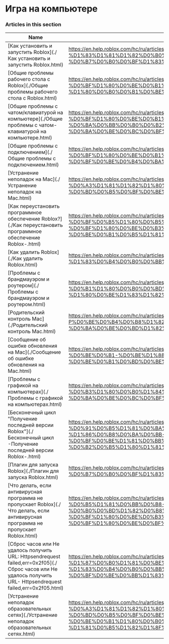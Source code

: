 # Игра на компьютере  
### Articles in this section
Name|URL
-|-
[Как установить и запустить Roblox](./Как установить и запустить Roblox.html) |https://en.help.roblox.com/hc/ru/articles/204473560-%D0%9A%D0%B0%D0%BA-%D1%83%D1%81%D1%82%D0%B0%D0%BD%D0%BE%D0%B2%D0%B8%D1%82%D1%8C-%D0%B8-%D0%B7%D0%B0%D0%BF%D1%83%D1%81%D1%82%D0%B8%D1%82%D1%8C-Roblox
[Общие проблемы рабочего стола с Roblox](./Общие проблемы рабочего стола с Roblox.html) |https://en.help.roblox.com/hc/ru/articles/203312870-%D0%9E%D0%B1%D1%89%D0%B8%D0%B5-%D0%BF%D1%80%D0%BE%D0%B1%D0%BB%D0%B5%D0%BC%D1%8B-%D1%80%D0%B0%D0%B1%D0%BE%D1%87%D0%B5%D0%B3%D0%BE-%D1%81%D1%82%D0%BE%D0%BB%D0%B0-%D1%81-Roblox
[Общие проблемы с чатом/клавиатурой на компьютере](./Общие проблемы с чатом-клавиатурой на компьютере.html) |https://en.help.roblox.com/hc/ru/articles/203313040-%D0%9E%D0%B1%D1%89%D0%B8%D0%B5-%D0%BF%D1%80%D0%BE%D0%B1%D0%BB%D0%B5%D0%BC%D1%8B-%D1%81-%D1%87%D0%B0%D1%82%D0%BE%D0%BC-%D0%BA%D0%BB%D0%B0%D0%B2%D0%B8%D0%B0%D1%82%D1%83%D1%80%D0%BE%D0%B9-%D0%BD%D0%B0-%D0%BA%D0%BE%D0%BC%D0%BF%D1%8C%D1%8E%D1%82%D0%B5%D1%80%D0%B5
[Общие проблемы с подключением](./Общие проблемы с подключением.html) |https://en.help.roblox.com/hc/ru/articles/203312880-%D0%9E%D0%B1%D1%89%D0%B8%D0%B5-%D0%BF%D1%80%D0%BE%D0%B1%D0%BB%D0%B5%D0%BC%D1%8B-%D1%81-%D0%BF%D0%BE%D0%B4%D0%BA%D0%BB%D1%8E%D1%87%D0%B5%D0%BD%D0%B8%D0%B5%D0%BC
[Устранение неполадок на Mac](./Устранение неполадок на Mac.html) |https://en.help.roblox.com/hc/ru/articles/203312990-%D0%A3%D1%81%D1%82%D1%80%D0%B0%D0%BD%D0%B5%D0%BD%D0%B8%D0%B5-%D0%BD%D0%B5%D0%BF%D0%BE%D0%BB%D0%B0%D0%B4%D0%BE%D0%BA-%D0%BD%D0%B0-Mac
[Как переустановить программное обеспечение Roblox?](./Как переустановить программное обеспечение Roblox-.html) |https://en.help.roblox.com/hc/ru/articles/203312910-%D0%9A%D0%B0%D0%BA-%D0%BF%D0%B5%D1%80%D0%B5%D1%83%D1%81%D1%82%D0%B0%D0%BD%D0%BE%D0%B2%D0%B8%D1%82%D1%8C-%D0%BF%D1%80%D0%BE%D0%B3%D1%80%D0%B0%D0%BC%D0%BC%D0%BD%D0%BE%D0%B5-%D0%BE%D0%B1%D0%B5%D1%81%D0%BF%D0%B5%D1%87%D0%B5%D0%BD%D0%B8%D0%B5-Roblox-
[Как удалить Roblox](./Как удалить Roblox.html) |https://en.help.roblox.com/hc/ru/articles/203312980-%D0%9A%D0%B0%D0%BA-%D1%83%D0%B4%D0%B0%D0%BB%D0%B8%D1%82%D1%8C-Roblox
[Проблемы с брандмауэром и роутером](./Проблемы с брандмауэром и роутером.html) |https://en.help.roblox.com/hc/ru/articles/203312840-%D0%9F%D1%80%D0%BE%D0%B1%D0%BB%D0%B5%D0%BC%D1%8B-%D1%81-%D0%B1%D1%80%D0%B0%D0%BD%D0%B4%D0%BC%D0%B0%D1%83%D1%8D%D1%80%D0%BE%D0%BC-%D0%B8-%D1%80%D0%BE%D1%83%D1%82%D0%B5%D1%80%D0%BE%D0%BC
[Pодительский контроль Mac](./Pодительский контроль Mac.html) |https://en.help.roblox.com/hc/ru/articles/203313010-P%D0%BE%D0%B4%D0%B8%D1%82%D0%B5%D0%BB%D1%8C%D1%81%D0%BA%D0%B8%D0%B9-%D0%BA%D0%BE%D0%BD%D1%82%D1%80%D0%BE%D0%BB%D1%8C-Mac
[Сообщение об ошибке обновления на Mac](./Сообщение об ошибке обновления на Mac.html) |https://en.help.roblox.com/hc/ru/articles/203313000-%D0%A1%D0%BE%D0%BE%D0%B1%D1%89%D0%B5%D0%BD%D0%B8%D0%B5-%D0%BE%D0%B1-%D0%BE%D1%88%D0%B8%D0%B1%D0%BA%D0%B5-%D0%BE%D0%B1%D0%BD%D0%BE%D0%B2%D0%BB%D0%B5%D0%BD%D0%B8%D1%8F-%D0%BD%D0%B0-Mac
[Проблемы с графикой на компьютерах](./Проблемы с графикой на компьютерах.html) |https://en.help.roblox.com/hc/ru/articles/203312790-%D0%9F%D1%80%D0%BE%D0%B1%D0%BB%D0%B5%D0%BC%D1%8B-%D1%81-%D0%B3%D1%80%D0%B0%D1%84%D0%B8%D0%BA%D0%BE%D0%B9-%D0%BD%D0%B0-%D0%BA%D0%BE%D0%BC%D0%BF%D1%8C%D1%8E%D1%82%D0%B5%D1%80%D0%B0%D1%85
[Бесконечный цикл "Получение последней версии Roblox"](./Бесконечный цикл -Получение последней версии Roblox-.html) |https://en.help.roblox.com/hc/ru/articles/203312940-%D0%91%D0%B5%D1%81%D0%BA%D0%BE%D0%BD%D0%B5%D1%87%D0%BD%D1%8B%D0%B9-%D1%86%D0%B8%D0%BA%D0%BB-%D0%9F%D0%BE%D0%BB%D1%83%D1%87%D0%B5%D0%BD%D0%B8%D0%B5-%D0%BF%D0%BE%D1%81%D0%BB%D0%B5%D0%B4%D0%BD%D0%B5%D0%B9-%D0%B2%D0%B5%D1%80%D1%81%D0%B8%D0%B8-Roblox-
[Плагин для запуска Roblox](./Плагин для запуска Roblox.html) |https://en.help.roblox.com/hc/ru/articles/203313020-%D0%9F%D0%BB%D0%B0%D0%B3%D0%B8%D0%BD-%D0%B4%D0%BB%D1%8F-%D0%B7%D0%B0%D0%BF%D1%83%D1%81%D0%BA%D0%B0-Roblox
[Что делать, если антивирусная программа не пропускает Roblox](./Что делать, если антивирусная программа не пропускает Roblox.html) |https://en.help.roblox.com/hc/ru/articles/203313030-%D0%A7%D1%82%D0%BE-%D0%B4%D0%B5%D0%BB%D0%B0%D1%82%D1%8C-%D0%B5%D1%81%D0%BB%D0%B8-%D0%B0%D0%BD%D1%82%D0%B8%D0%B2%D0%B8%D1%80%D1%83%D1%81%D0%BD%D0%B0%D1%8F-%D0%BF%D1%80%D0%BE%D0%B3%D1%80%D0%B0%D0%BC%D0%BC%D0%B0-%D0%BD%D0%B5-%D0%BF%D1%80%D0%BE%D0%BF%D1%83%D1%81%D0%BA%D0%B0%D0%B5%D1%82-Roblox
[Сброс часов или Не удалось получить URL: Httpsendrequest failed,err=0x2f05](./Сброс часов или Не удалось получить URL- Httpsendrequest failed,err=0x2f05.html) |https://en.help.roblox.com/hc/ru/articles/203312830-%D0%A1%D0%B1%D1%80%D0%BE%D1%81-%D1%87%D0%B0%D1%81%D0%BE%D0%B2-%D0%B8%D0%BB%D0%B8-%D0%9D%D0%B5-%D1%83%D0%B4%D0%B0%D0%BB%D0%BE%D1%81%D1%8C-%D0%BF%D0%BE%D0%BB%D1%83%D1%87%D0%B8%D1%82%D1%8C-URL-Httpsendrequest-failed-err-0x2f05
[Устранение неполадок образовательных сетях](./Устранение неполадок образовательных сетях.html) |https://en.help.roblox.com/hc/ru/articles/115005744663-%D0%A3%D1%81%D1%82%D1%80%D0%B0%D0%BD%D0%B5%D0%BD%D0%B8%D0%B5-%D0%BD%D0%B5%D0%BF%D0%BE%D0%BB%D0%B0%D0%B4%D0%BE%D0%BA-%D0%BE%D0%B1%D1%80%D0%B0%D0%B7%D0%BE%D0%B2%D0%B0%D1%82%D0%B5%D0%BB%D1%8C%D0%BD%D1%8B%D1%85-%D1%81%D0%B5%D1%82%D1%8F%D1%85